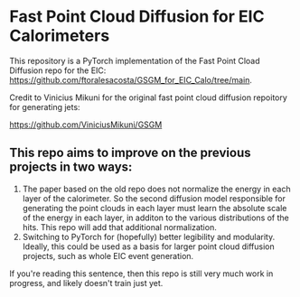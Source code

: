 
# Fast Point Cloud Diffusion for EIC Calorimeters
This repository is a PyTorch implementation of the Fast Point Cload Diffusion repo for the EIC: https://github.com/ftoralesacosta/GSGM_for_EIC_Calo/tree/main.

Credit to Vinicius Mikuni for the original fast point cloud diffusion repoitory for generating jets:

https://github.com/ViniciusMikuni/GSGM

## This repo aims to improve on the previous projects in two ways:

1. The paper based on the old repo does not normalize the energy in each layer of the calorimeter. So the second diffusion model responsible for generating the point clouds in each layer must learn the absolute scale of  the energy in each layer, in additon to the various distributions of  the hits. This repo will add that additional normalization.
2. Switching to PyTorch for (hopefully) better legibility and modularity. Ideally, this could be used as a basis for larger point cloud diffusion projects, such as whole EIC event generation.


If you're reading this sentence, then this repo is still very much work in progress, and likely doesn't train just yet.
